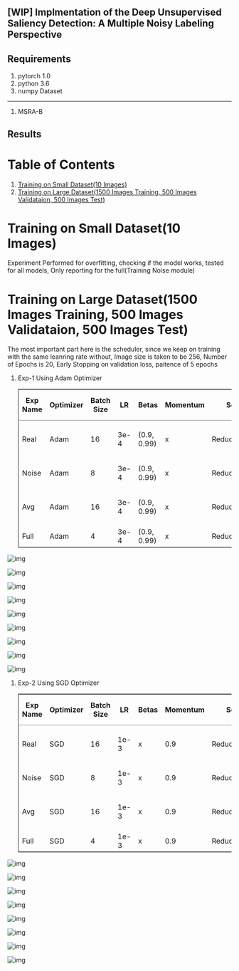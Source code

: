 ## [WIP] Implmentation of the Deep Unsupervised Saliency Detection: A Multiple Noisy Labeling Perspective
Requirements
---
1. pytorch 1.0
2. python 3.6
3. numpy
Dataset
---
1. MSRA-B

Results
---

# Table of Contents

1.  [Training on Small Dataset(10 Images)](#orgbc7573f)
2.  [Training on Large Dataset(1500 Images Training, 500 Images Validataion, 500 Images Test)](#org3fc0cdd)



<a id="orgbc7573f"></a>

# Training on Small Dataset(10 Images)

Experiment Performed for overfitting, checking if the model works, tested for
all models, Only reporting for the full(Training Noise module)


<a id="org3fc0cdd"></a>

# Training on Large Dataset(1500 Images Training, 500 Images Validataion, 500 Images Test)

The most important part here is the scheduler, since we keep on training with
the same leanring rate without,
Image size is taken to be 256, Number of Epochs is 20, Early Stopping on
validation loss, paitence of 5 epochs

1.  Exp-1 Using Adam Optimizer

    <table border="2" cellspacing="0" cellpadding="6" rules="groups" frame="hsides">


    <colgroup>
    <col  class="org-left" />

    <col  class="org-left" />

    <col  class="org-right" />

    <col  class="org-right" />

    <col  class="org-left" />

    <col  class="org-left" />

    <col  class="org-left" />

    <col  class="org-left" />

    <col  class="org-right" />

    <col  class="org-right" />

    <col  class="org-right" />

    <col  class="org-right" />

    <col  class="org-right" />

    <col  class="org-right" />

    <col  class="org-right" />

    <col  class="org-right" />

    <col  class="org-right" />
    </colgroup>
    <thead>
    <tr>
    <th scope="col" class="org-left">Exp Name</th>
    <th scope="col" class="org-left">Optimizer</th>
    <th scope="col" class="org-right">Batch Size</th>
    <th scope="col" class="org-right">LR</th>
    <th scope="col" class="org-left">Betas</th>
    <th scope="col" class="org-left">Momentum</th>
    <th scope="col" class="org-left">Scheduler</th>
    <th scope="col" class="org-left">Notes</th>
    <th scope="col" class="org-right">Decay Factor</th>
    <th scope="col" class="org-right">Paitence</th>
    <th scope="col" class="org-right">THRESHOLD</th>
    <th scope="col" class="org-right">MIN<sub>LR</sub></th>
    <th scope="col" class="org-right">COOLDOWN</th>
    <th scope="col" class="org-right">Recall-Test</th>
    <th scope="col" class="org-right">Precision-Test</th>
    <th scope="col" class="org-right">F1-Test</th>
    <th scope="col" class="org-right">MAE-TEST</th>
    </tr>
    </thead>

    <tbody>
    <tr>
    <td class="org-left">Real</td>
    <td class="org-left">Adam</td>
    <td class="org-right">16</td>
    <td class="org-right">3e-4</td>
    <td class="org-left">(0.9, 0.99)</td>
    <td class="org-left">x</td>
    <td class="org-left">ReduceLROnPlateu</td>
    <td class="org-left">Label is the ground truth</td>
    <td class="org-right">0.9</td>
    <td class="org-right">1</td>
    <td class="org-right">1e-4</td>
    <td class="org-right">1e-16</td>
    <td class="org-right">1</td>
    <td class="org-right">0.5023</td>
    <td class="org-right">0.9622</td>
    <td class="org-right">0.66</td>
    <td class="org-right">0.035</td>
    </tr>


    <tr>
    <td class="org-left">Noise</td>
    <td class="org-left">Adam</td>
    <td class="org-right">8</td>
    <td class="org-right">3e-4</td>
    <td class="org-left">(0.9, 0.99)</td>
    <td class="org-left">x</td>
    <td class="org-left">ReduceLROnPlateu</td>
    <td class="org-left">Use all Noise labesl</td>
    <td class="org-right">0.9</td>
    <td class="org-right">1</td>
    <td class="org-right">1e-4</td>
    <td class="org-right">1e-16</td>
    <td class="org-right">1</td>
    <td class="org-right">0.793</td>
    <td class="org-right">0.946</td>
    <td class="org-right">0.862</td>
    <td class="org-right">0.028</td>
    </tr>


    <tr>
    <td class="org-left">Avg</td>
    <td class="org-left">Adam</td>
    <td class="org-right">16</td>
    <td class="org-right">3e-4</td>
    <td class="org-left">(0.9, 0.99)</td>
    <td class="org-left">x</td>
    <td class="org-left">ReduceLROnPlateu</td>
    <td class="org-left">Use Avg of Noise Labels</td>
    <td class="org-right">0.9</td>
    <td class="org-right">1</td>
    <td class="org-right">1e-4</td>
    <td class="org-right">1e-16</td>
    <td class="org-right">1</td>
    <td class="org-right">0.802</td>
    <td class="org-right">0.907</td>
    <td class="org-right">0.851</td>
    <td class="org-right">0.041</td>
    </tr>


    <tr>
    <td class="org-left">Full</td>
    <td class="org-left">Adam</td>
    <td class="org-right">4</td>
    <td class="org-right">3e-4</td>
    <td class="org-left">(0.9, 0.99)</td>
    <td class="org-left">x</td>
    <td class="org-left">ReduceLROnPlateu</td>
    <td class="org-left">Full Training</td>
    <td class="org-right">0.9</td>
    <td class="org-right">1</td>
    <td class="org-right">1e-4</td>
    <td class="org-right">1e-16</td>
    <td class="org-right">1</td>
    <td class="org-right">0.841</td>
    <td class="org-right">0.857</td>
    <td class="org-right">0.848</td>
    <td class="org-right">0.036</td>
    </tr>
    </tbody>
    </table>

![img](./results/samples/images.png "Samples Images")

![img](./results/adam_exp/samples/adam_avg_nb.png "Average Exp Sample Maps")

![img](./results/adam_exp/samples/adam_avg.png "Average Exp Sample Threshold 0.5")

![img](./results/adam_exp/samples/adam_real_nb.png "Real Exp Sample Maps")

![img](./results/adam_exp/samples/adam_real.png "Real Exp Sample Maps Threshold 0.5")

![img](./results/adam_exp/samples/adam_noise_nb.png "Noise Exp Sample Maps")

![img](./results/adam_exp/samples/adam_noise.png "Noise Exp Sample Maps Thresold 0.5")

![img](./results/adam_exp/samples/adam_full_nb.png "Full Exp Sample Maps")

![img](./results/adam_exp/samples/adam_full.png "Full Exp Sample Maps Thresold 0.5")

1.  Exp-2 Using SGD Optimizer

    <table border="2" cellspacing="0" cellpadding="6" rules="groups" frame="hsides">


    <colgroup>
    <col  class="org-left" />

    <col  class="org-left" />

    <col  class="org-right" />

    <col  class="org-right" />

    <col  class="org-left" />

    <col  class="org-right" />

    <col  class="org-left" />

    <col  class="org-left" />

    <col  class="org-right" />

    <col  class="org-right" />

    <col  class="org-right" />

    <col  class="org-right" />

    <col  class="org-right" />

    <col  class="org-right" />

    <col  class="org-right" />

    <col  class="org-right" />

    <col  class="org-right" />
    </colgroup>
    <thead>
    <tr>
    <th scope="col" class="org-left">Exp Name</th>
    <th scope="col" class="org-left">Optimizer</th>
    <th scope="col" class="org-right">Batch Size</th>
    <th scope="col" class="org-right">LR</th>
    <th scope="col" class="org-left">Betas</th>
    <th scope="col" class="org-right">Momentum</th>
    <th scope="col" class="org-left">Scheduler</th>
    <th scope="col" class="org-left">Notes</th>
    <th scope="col" class="org-right">Decay Factor</th>
    <th scope="col" class="org-right">Paitence</th>
    <th scope="col" class="org-right">THRESHOLD</th>
    <th scope="col" class="org-right">MIN<sub>LR</sub></th>
    <th scope="col" class="org-right">COOLDOWN</th>
    <th scope="col" class="org-right">Recall-Test</th>
    <th scope="col" class="org-right">Precision-Test</th>
    <th scope="col" class="org-right">F1-Test</th>
    <th scope="col" class="org-right">MAE-TEST</th>
    </tr>
    </thead>

    <tbody>
    <tr>
    <td class="org-left">Real</td>
    <td class="org-left">SGD</td>
    <td class="org-right">16</td>
    <td class="org-right">1e-3</td>
    <td class="org-left">x</td>
    <td class="org-right">0.9</td>
    <td class="org-left">ReduceLROnPlateu</td>
    <td class="org-left">Label is the ground truth</td>
    <td class="org-right">0.9</td>
    <td class="org-right">1</td>
    <td class="org-right">1e-4</td>
    <td class="org-right">1e-16</td>
    <td class="org-right">1</td>
    <td class="org-right">0.865</td>
    <td class="org-right">0.907</td>
    <td class="org-right">0.885</td>
    <td class="org-right">0.032</td>
    </tr>


    <tr>
    <td class="org-left">Noise</td>
    <td class="org-left">SGD</td>
    <td class="org-right">8</td>
    <td class="org-right">1e-3</td>
    <td class="org-left">x</td>
    <td class="org-right">0.9</td>
    <td class="org-left">ReduceLROnPlateu</td>
    <td class="org-left">Use all Noise labesl</td>
    <td class="org-right">0.9</td>
    <td class="org-right">1</td>
    <td class="org-right">1e-4</td>
    <td class="org-right">1e-16</td>
    <td class="org-right">1</td>
    <td class="org-right">0.620</td>
    <td class="org-right">0.820</td>
    <td class="org-right">0.706</td>
    <td class="org-right">0.044</td>
    </tr>


    <tr>
    <td class="org-left">Avg</td>
    <td class="org-left">SGD</td>
    <td class="org-right">16</td>
    <td class="org-right">1e-3</td>
    <td class="org-left">x</td>
    <td class="org-right">0.9</td>
    <td class="org-left">ReduceLROnPlateu</td>
    <td class="org-left">Use Avg of Noise Labels</td>
    <td class="org-right">0.9</td>
    <td class="org-right">1</td>
    <td class="org-right">1e-4</td>
    <td class="org-right">1e-16</td>
    <td class="org-right">1</td>
    <td class="org-right">0.934</td>
    <td class="org-right">0.639</td>
    <td class="org-right">0.758</td>
    <td class="org-right">0.058</td>
    </tr>


    <tr>
    <td class="org-left">Full</td>
    <td class="org-left">SGD</td>
    <td class="org-right">4</td>
    <td class="org-right">1e-3</td>
    <td class="org-left">x</td>
    <td class="org-right">0.9</td>
    <td class="org-left">ReduceLROnPlateu</td>
    <td class="org-left">Full Training</td>
    <td class="org-right">0.9</td>
    <td class="org-right">1</td>
    <td class="org-right">1e-4</td>
    <td class="org-right">1e-16</td>
    <td class="org-right">1</td>
    <td class="org-right">0.825</td>
    <td class="org-right">0.795</td>
    <td class="org-right">0.809</td>
    <td class="org-right">0.027</td>
    </tr>
    </tbody>
    </table>

![img](./results/sgd_exp/samples/sgd_avg_nb.png "Average Exp Sample Maps")

![img](./results/sgd_exp/samples/sgd_avg.png "Average Exp Sample Threshold 0.5")

![img](./results/sgd_exp/samples/sgd_real_nb.png "Real Exp Sample Maps")

![img](./results/sgd_exp/samples/sgd_real.png "Real Exp Sample Maps Threshold 0.5")

![img](./results/sgd_exp/samples/sgd_noise_nb.png "Noise Exp Sample Maps")

![img](./results/sgd_exp/samples/sgd_noise.png "Noise Exp Sample Maps Thresold 0.5")

![img](./results/sgd_exp/samples/sgd_full_nb.png "Full Exp Sample Maps")

![img](./results/sgd_exp/samples/sgd_full.png "Full Exp Sample Maps Thresold 0.5")

